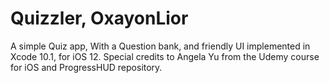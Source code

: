 # Quizzler, OxayonLior
A simple Quiz app, With a Question bank, and friendly UI implemented in Xcode 10.1, for iOS 12.
Special credits to Angela Yu from the Udemy course for iOS and ProgressHUD repository.
